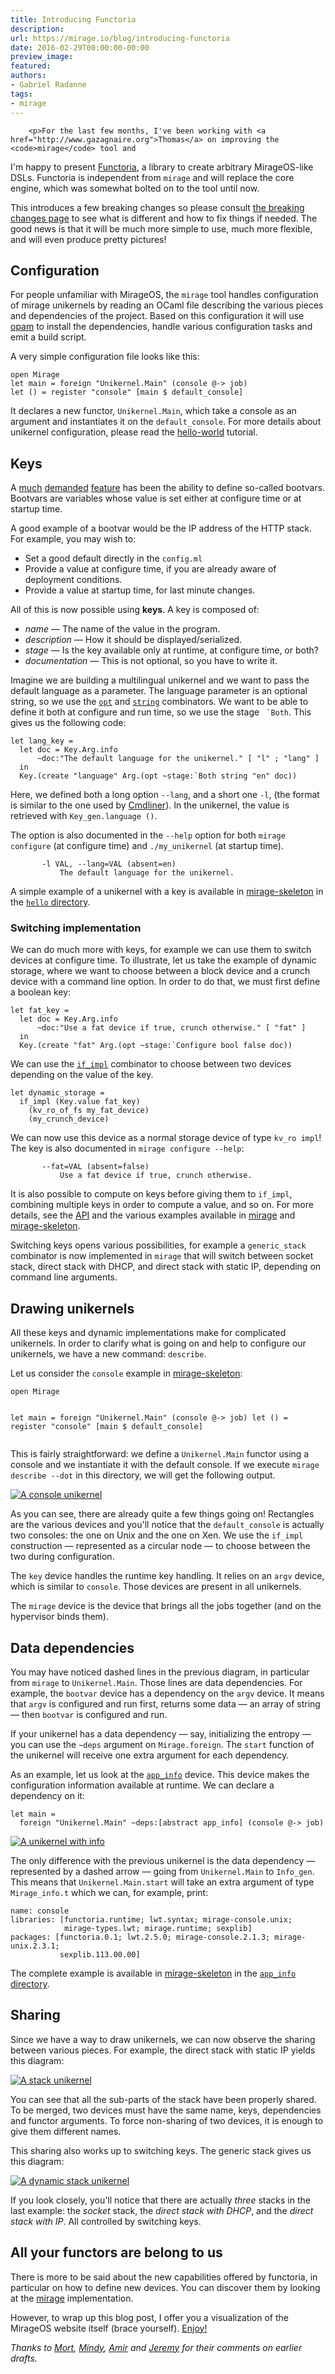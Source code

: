 ```yaml
---
title: Introducing Functoria
description:
url: https://mirage.io/blog/introducing-functoria
date: 2016-02-29T00:00:00-00:00
preview_image:
featured:
authors:
- Gabriel Radanne
tags:
- mirage
---
```



        <p>For the last few months, I've been working with <a href="http://www.gazagnaire.org">Thomas</a> on improving the <code>mirage</code> tool and
I'm happy to present <a href="https://github.com/mirage/functoria">Functoria</a>, a library to create arbitrary MirageOS-like DSLs. Functoria is independent from <code>mirage</code> and will replace the core engine, which was somewhat bolted on to the tool until now.</p>
<p>This introduces a few breaking changes so please consult
<a href="https://mirage.io/docs/breaking-changes">the breaking changes page</a> to see what is different and how to fix things if needed.
The good news is that it will be much more simple to use, much more flexible,
and will even produce pretty pictures!</p>
<h2>Configuration</h2>
<p>For people unfamiliar with MirageOS, the <code>mirage</code> tool handles configuration of mirage unikernels by reading an OCaml file describing the various pieces and dependencies of the project.
Based on this configuration it will use <a href="http://opam.ocaml.org/">opam</a> to install the dependencies, handle various configuration tasks and emit a build script.</p>
<p>A very simple configuration file looks like this:</p>
<pre><code class="language-ocaml">open Mirage
let main = foreign &quot;Unikernel.Main&quot; (console @-&gt; job)
let () = register &quot;console&quot; [main $ default_console]
</code></pre>
<p>It declares a new functor, <code>Unikernel.Main</code>, which take a console as an argument and instantiates it on the <code>default_console</code>. For more details about unikernel configuration, please read the <a href="https://mirage.io/wiki/hello-world">hello-world</a> tutorial.</p>
<h2>Keys</h2>
<p>A <a href="https://github.com/mirage/mirage/issues/229">much</a> <a href="https://github.com/mirage/mirage/issues/228">demanded</a> <a href="https://github.com/mirage/mirage/issues/231">feature</a> has been the ability to define so-called bootvars.
Bootvars are variables whose value is set either at configure time or at
startup time.</p>
<p>A good example of a bootvar would be the IP address of the HTTP stack. For example, you may wish to:</p>
<ul>
<li>Set a good default directly in the <code>config.ml</code>
</li>
<li>Provide a value at configure time, if you are already aware of deployment conditions.
</li>
<li>Provide a value at startup time, for last minute changes.
</li>
</ul>
<p>All of this is now possible using <strong>keys</strong>. A key is composed of:</p>
<ul>
<li><em>name</em> &mdash; The name of the value in the program.
</li>
<li><em>description</em> &mdash; How it should be displayed/serialized.
</li>
<li><em>stage</em> &mdash; Is the key available only at runtime, at configure time, or both?
</li>
<li><em>documentation</em> &mdash; This is not optional, so you have to write it.
</li>
</ul>
<p>Imagine we are building a multilingual unikernel and we want to pass the
default language as a parameter. The language parameter is an optional string, so we use the <a href="http://mirage.github.io/functoria/Functoria_key.Arg.html#VALopt"><code>opt</code></a> and <a href="http://mirage.github.io/functoria/Functoria_key.Arg.html#VALstring"><code>string</code></a> combinators. We want to be able to define it both
at configure and run time, so we use the stage <code> `Both</code>. This gives us the following code:</p>
<pre><code class="language-ocaml">let lang_key =
  let doc = Key.Arg.info
      ~doc:&quot;The default language for the unikernel.&quot; [ &quot;l&quot; ; &quot;lang&quot; ]
  in
  Key.(create &quot;language&quot; Arg.(opt ~stage:`Both string &quot;en&quot; doc))
</code></pre>
<p>Here, we defined both a long option <code>--lang</code>, and a short one <code>-l</code>, (the format is similar to the one used by <a href="http://erratique.ch/software/cmdliner">Cmdliner</a>).
In the unikernel, the value is retrieved with <code>Key_gen.language ()</code>.</p>
<p>The option is also documented in the <code>--help</code> option for both <code>mirage configure</code> (at configure time) and <code>./my_unikernel</code> (at startup time).</p>
<pre><code>       -l VAL, --lang=VAL (absent=en)
           The default language for the unikernel.
</code></pre>
<p>A simple example of a unikernel with a key is available in <a href="https://github.com/mirage/mirage-skeleton">mirage-skeleton</a> in the <a href="https://github.com/mirage/mirage-skeleton/tree/master/hello"><code>hello</code> directory</a>.</p>
<h3>Switching implementation</h3>
<p>We can do much more with keys, for example we can use them to switch devices at configure time.
To illustrate, let us take the example of dynamic storage, where we want to choose between a block device and a crunch device with a command line option.
In order to do that, we must first define a boolean key:</p>
<pre><code class="language-ocaml">let fat_key =
  let doc = Key.Arg.info
      ~doc:&quot;Use a fat device if true, crunch otherwise.&quot; [ &quot;fat&quot; ]
  in
  Key.(create &quot;fat&quot; Arg.(opt ~stage:`Configure bool false doc))
</code></pre>
<p>We can use the <a href="http://mirage.github.io/functoria/Functoria.html#VALif_impl"><code>if_impl</code></a> combinator to choose between two devices depending on the value of the key.</p>
<pre><code class="language-ocaml">let dynamic_storage =
  if_impl (Key.value fat_key)
    (kv_ro_of_fs my_fat_device)
    (my_crunch_device)
</code></pre>
<p>We can now use this device as a normal storage device of type <code>kv_ro impl</code>! The key is also documented in <code>mirage configure --help</code>:</p>
<pre><code>       --fat=VAL (absent=false)
           Use a fat device if true, crunch otherwise.
</code></pre>
<p>It is also possible to compute on keys before giving them to <code>if_impl</code>, combining multiple keys in order to compute a value, and so on. For more details, see the <a href="http://mirage.github.io/functoria/">API</a> and the various examples available in <a href="https://github.com/mirage/mirage">mirage</a> and <a href="https://github.com/mirage/mirage-skeleton">mirage-skeleton</a>.</p>
<p>Switching keys opens various possibilities, for example a <code>generic_stack</code> combinator is now implemented in <code>mirage</code> that will switch between socket stack, direct stack with DHCP, and direct stack with static IP, depending on command line arguments.</p>
<h2>Drawing unikernels</h2>
<p>All these keys and dynamic implementations make for complicated unikernels. In order to clarify what is going on and help to configure our unikernels, we have a new command: <code>describe</code>.</p>
<p>Let us consider the <code>console</code> example in <a href="https://github.com/mirage/mirage-skeleton">mirage-skeleton</a>:</p>
<pre><code class="language-ocaml">open Mirage

let main = foreign &quot;Unikernel.Main&quot; (console @-&gt; job)
let () = register &quot;console&quot; [main $ default_console]
</code></pre>
<p>This is fairly straightforward: we define a <code>Unikernel.Main</code> functor using a console and we
instantiate it with the default console. If we execute <code>mirage describe --dot</code> in this directory, we will get the following output.</p>
<p><a href="https://mirage.io/graphics/dot/console.svg"><img src="https://mirage.io/graphics/dot/console.svg" alt="A console unikernel" title="My little unikernel"/></a></p>
<p>As you can see, there are already quite a few things going on!
Rectangles are the various devices and you'll notice that
the <code>default_console</code> is actually two consoles: the one on Unix and the one on Xen. We use the <code>if_impl</code> construction &mdash; represented as a circular node &mdash; to choose between the two during configuration.</p>
<p>The <code>key</code> device handles the runtime key handling. It relies on an <code>argv</code> device, which is similar to <code>console</code>. Those devices are present in all unikernels.</p>
<p>The <code>mirage</code> device is the device that brings all the jobs together (and on the hypervisor binds them).</p>
<h2>Data dependencies</h2>
<p>You may have noticed dashed lines in the previous diagram, in particular from <code>mirage</code> to <code>Unikernel.Main</code>. Those lines are data dependencies. For example, the <code>bootvar</code> device has a dependency on the <code>argv</code> device. It means that <code>argv</code> is configured and run first, returns some data &mdash; an array of string &mdash; then <code>bootvar</code> is configured and run.</p>
<p>If your unikernel has a data dependency &mdash; say, initializing the entropy &mdash; you can use the <code>~deps</code> argument on <code>Mirage.foreign</code>. The <code>start</code> function of the unikernel will receive one extra argument for each dependency.</p>
<p>As an example, let us look at the <a href="http://mirage.github.io/functoria/Functoria_app.html#VALapp_info"><code>app_info</code></a> device. This device makes the configuration information available at runtime. We can declare a dependency on it:</p>
<pre><code class="language-ocaml">let main =
  foreign &quot;Unikernel.Main&quot; ~deps:[abstract app_info] (console @-&gt; job)
</code></pre>
<p><a href="https://mirage.io/graphics/dot/info.svg"><img src="https://mirage.io/graphics/dot/info.svg" alt="A unikernel with info" title="My informed unikernel"/></a></p>
<p>The only difference with the previous unikernel is the data dependency &mdash; represented by a dashed arrow &mdash; going from <code>Unikernel.Main</code> to <code>Info_gen</code>. This means that <code>Unikernel.Main.start</code> will take an extra argument of type <code>Mirage_info.t</code> which we can, for example, print:</p>
<pre><code>name: console
libraries: [functoria.runtime; lwt.syntax; mirage-console.unix;
            mirage-types.lwt; mirage.runtime; sexplib]
packages: [functoria.0.1; lwt.2.5.0; mirage-console.2.1.3; mirage-unix.2.3.1;
           sexplib.113.00.00]
</code></pre>
<p>The complete example is available in <a href="https://github.com/mirage/mirage-skeleton">mirage-skeleton</a> in the <a href="https://github.com/mirage/mirage-skeleton/tree/master/app_info"><code>app_info</code> directory</a>.</p>
<h2>Sharing</h2>
<p>Since we have a way to draw unikernels, we can now observe the sharing between various pieces. For example, the direct stack with static IP yields this diagram:</p>
<p><a href="https://mirage.io/graphics/dot/stack.svg"><img src="https://mirage.io/graphics/dot/stack.svg" alt="A stack unikernel" title="My stack unikernel"/></a></p>
<p>You can see that all the sub-parts of the stack have been properly shared. To be merged, two devices must have the same name, keys, dependencies and functor arguments.
To force non-sharing of two devices, it is enough to give them different names.</p>
<p>This sharing also works up to switching keys. The generic stack gives us this diagram:</p>
<p><a href="https://mirage.io/graphics/dot/dynamic.svg"><img src="https://mirage.io/graphics/dot/dynamic.svg" alt="A dynamic stack unikernel" title="My generic unikernel"/></a></p>
<p>If you look closely, you'll notice that there are actually <em>three</em> stacks in the last example: the <em>socket</em> stack, the <em>direct stack with DHCP</em>, and the <em>direct stack with IP</em>. All controlled by switching keys.</p>
<h2>All your functors are belong to us</h2>
<p>There is more to be said about the new capabilities offered by functoria, in particular on how to define new devices. You can discover them by looking at the <a href="https://github.com/mirage/mirage">mirage</a> implementation.</p>
<p>However, to wrap up this blog post, I offer you a visualization of the MirageOS website itself (brace yourself). <a href="https://mirage.io/graphics/dot/www.svg">Enjoy!</a></p>
<p><em>Thanks to <a href="http://mort.io">Mort</a>, <a href="http://somerandomidiot.com">Mindy</a>, <a href="http://amirchaudhry.com">Amir</a> and <a href="https://github.com/yallop">Jeremy</a>
for their comments on earlier drafts.</em></p>

      
